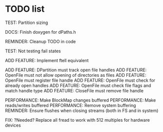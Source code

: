 # TODO list

TEST: Partition sizing

DOCS: Finish doxygen for dPaths.h

REMINDER: Cleanup TODO in code

TEST: Not testing fail states

ADD FEATURE: Implement ftell equivalent

ADD FEATURE: DPartition must track open file handles
ADD FEATURE: OpenFile must not allow opening of directories as files
ADD FEATURE: OpenFile must register file handle
ADD FEATURE: OpenFile must check for already open handles
ADD FEATURE: OpenFile must check file flags and match handle type
ADD FEATURE: CloseFile must remove file handle

PERFORMANCE: Make BlockMap changes buffered
PERFORMANCE: Make reads/writes buffered
PERFORMANCE: Remove system buffering
REMINDER: Ensure flushes when closing streams (both in FS and in system)

FIX: ?Needed? Replace all fread to work with 512 multiples for hardware devices
